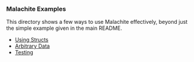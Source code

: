 ### Malachite Examples

This directory shows a few ways to use Malachite effectively, beyond just the simple example given in the main README.

*  [Using Structs](https://github.com/zhubert/malachite/blob/master/examples/struct.md)
*  [Arbitrary Data](https://github.com/zhubert/malachite/blob/master/examples/arbitrary.md)
*  [Testing](https://github.com/zhubert/malachite/blob/master/examples/testing.md)
